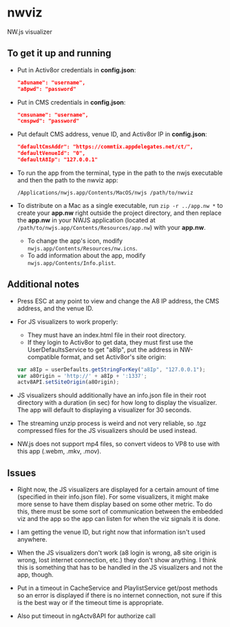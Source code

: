 # nwviz
NW.js visualizer

## To get it up and running
- Put in Activ8or credentials in **config.json**:  
   ```json
   "a8uname": "username",
   "a8pwd": "password"
   ```
   
- Put in CMS credentials in **config.json**:  
   ```json
   "cmsuname": "username",
   "cmspwd": "password"
   ```
   
- Put default CMS address, venue ID, and Activ8or IP in **config.json**:
    ```json
    "defaultCmsAddr": "https://commtix.appdelegates.net/ct/",
    "defaultVenueId": "0",
    "defaultA8Ip": "127.0.0.1"
    ```
    
   
- To run the app from the terminal, type in the path to the nwjs executable and then the path to the nwviz app:
    ```
    /Applications/nwjs.app/Contents/MacOS/nwjs /path/to/nwviz
    ```

- To distribute on a Mac as a single executable, run `zip -r ../app.nw *` to create your **app.nw** right outside the project directory, and then replace the **app.nw** in your NWJS application (located at `/path/to/nwjs.app/Contents/Resources/app.nw`) with your **app.nw**.
  - To change the app's icon, modify `nwjs.app/Contents/Resources/nw.icns`.
  - To add information about the app, modify `nwjs.app/Contents/Info.plist`.
  
## Additional notes
- Press ESC at any point to view and change the A8 IP address, the CMS address, and the venue ID.

- For JS visualizers to work properly:
  - They must have an index.html file in their root directory. 
  - If they login to Activ8or to get data, they must first use the UserDefaultsService to get "a8Ip", put the address in NW-compatible format, and set Activ8or's site origin:
  ```javascript
  var a8Ip = userDefaults.getStringForKey("a8Ip", "127.0.0.1"); 
  var a8Origin = 'http://' + a8Ip + ':1337';
  actv8API.setSiteOrigin(a8Origin);
  ```
    
- JS visualizers should additionally have an info.json file in their root directory with a duration (in sec) for how long to display the visualizer. The app will default to displaying a visualizer for 30 seconds.

- The streaming unzip process is weird and not very reliable, so .tgz compressed files for the JS visualizers should be used instead.

- NW.js does not support mp4 files, so convert videos to VP8 to use with this app (.webm, .mkv, .mov).

## Issues
- Right now, the JS visualizers are displayed for a certain amount of time (specified in their info.json file). For some visualizers, it might make more sense to have them display based on some other metric. To do this, there must be some sort of communication between the embedded viz and the app so the app can listen for when the viz signals it is done.

- I am getting the venue ID, but right now that information isn't used anywhere.

- When the JS visualizers don't work (a8 login is wrong, a8 site origin is wrong, lost internet connection, etc.) they don't show anything. I think this is something that has to be handled in the JS visualizers and not the app, though.

- Put in a timeout in CacheService and PlaylistService get/post methods so an error is displayed if there is no internet connection, not sure if this is the best way or if the timeout time is appropriate.

- Also put timeout in ngActv8API for authorize call